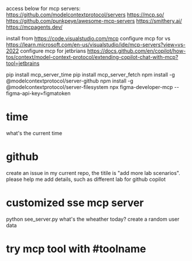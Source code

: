 access below for mcp servers:
https://github.com/modelcontextprotocol/servers
https://mcp.so/
https://github.com/punkpeye/awesome-mcp-servers
https://smithery.ai/
https://mcpagents.dev/

install from https://code.visualstudio.com/mcp
configure mcp for vs https://learn.microsoft.com/en-us/visualstudio/ide/mcp-servers?view=vs-2022
configure mcp for jetbrians https://docs.github.com/en/copilot/how-tos/context/model-context-protocol/extending-copilot-chat-with-mcp?tool=jetbrains


pip install mcp_server_time
pip install mcp_server_fetch
npm install -g @modelcontextprotocol/server-github
npm install -g @modelcontextprotocol/server-filesystem
npx figma-developer-mcp --figma-api-key=figmatoken

# time
what's the current time

# github
create an issue in my current repo, the titile is "add more lab scenarios".  please help me add details, such as different lab for github copilot

# customized sse mcp server
python see_server.py
what's the wheather today?
create a random user data

# try mcp tool with #toolname
